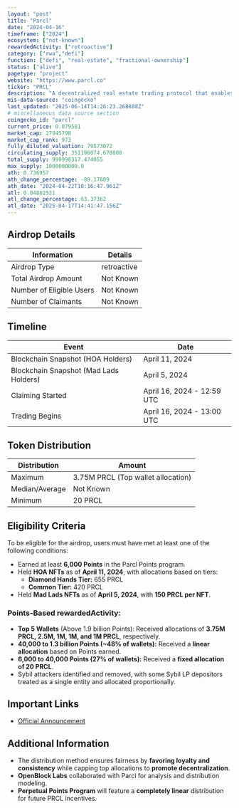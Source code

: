 ```yaml
---
layout: "post"
title: "Parcl"
date: "2024-04-16"
timeframe: ["2024"]
ecosystem: ["not-known"]
rewardedActivity: ["retroactive"]
category: ["rwa","defi"]
function: ["defi", "real-estate", "fractional-ownership"]
status: ["alive"]
pagetype: "project"
website: "https://www.parcl.co"
ticker: "PRCL"
description: "A decentralized real estate trading protocol that enables users to gain exposure to real-world property markets through blockchain technology."
mis-data-source: "coingecko"
last_updated: "2025-06-14T14:26:23.268888Z"
# miscellaneous data source section
coingecko_id: "parcl"
current_price: 0.079581
market_cap: 27945798
market_cap_rank: 973
fully_diluted_valuation: 79573072
circulating_supply: 351196074.678008
total_supply: 999998317.474055
max_supply: 1000000000.0
ath: 0.736957
ath_change_percentage: -89.17609
ath_date: "2024-04-22T10:16:47.961Z"
atl: 0.04882521
atl_change_percentage: 63.37362
atl_date: "2025-04-17T14:41:47.156Z"
---
```


## Airdrop Details

| Information              | Details     |
| ------------------------ | ----------- |
| Airdrop Type             | retroactive |
| Total Airdrop Amount     | Not Known   |
| Number of Eligible Users | Not Known   |
| Number of Claimants      | Not Known   |

## Timeline

| Event                                  | Date                       |
| -------------------------------------- | -------------------------- |
| Blockchain Snapshot (HOA Holders)      | April 11, 2024             |
| Blockchain Snapshot (Mad Lads Holders) | April 5, 2024              |
| Claiming Started                       | April 16, 2024 - 12:59 UTC |
| Trading Begins                         | April 16, 2024 - 13:00 UTC |

## Token Distribution

| Distribution   | Amount                             |
| -------------- | ---------------------------------- |
| Maximum        | 3.75M PRCL (Top wallet allocation) |
| Median/Average | Not Known                          |
| Minimum        | 20 PRCL                            |

## Eligibility Criteria

To be eligible for the airdrop, users must have met at least one of the following conditions:

- Earned at least **6,000 Points** in the Parcl Points program.
- Held **HOA NFTs** as of **April 11, 2024**, with allocations based on tiers:
  - **Diamond Hands Tier:** 655 PRCL
  - **Common Tier:** 420 PRCL
- Held **Mad Lads NFTs** as of **April 5, 2024**, with **150 PRCL per NFT**.

### Points-Based rewardedActivity:

- **Top 5 Wallets** (Above 1.9 billion Points): Received allocations of **3.75M PRCL, 2.5M, 1M, 1M, and 1M PRCL**, respectively.
- **40,000 to 1.3 billion Points (~48% of wallets):** Received a **linear allocation** based on Points earned.
- **6,000 to 40,000 Points (27% of wallets):** Received a **fixed allocation of 20 PRCL**.
- Sybil attackers identified and removed, with some Sybil LP depositors treated as a single entity and allocated proportionally.

## Important Links

- [Official Announcement](https://www.parcl.co/blog/prcl-community-allocation-update)

## Additional Information

- The distribution method ensures fairness by **favoring loyalty and consistency** while capping top allocations to **promote decentralization**.
- **OpenBlock Labs** collaborated with Parcl for analysis and distribution modeling.
- **Perpetual Points Program** will feature a **completely linear** distribution for future PRCL incentives.
